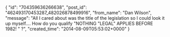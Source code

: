  {
   "id": "704359636266638",
   "post_id": "462493170453287_482026878499916",
   "from_name": "Dan Wilson",
   "message": "All I cared about was the title of the legislation so I could look it up myself.... How do you qualify \"NOTHING \"LEGAL\" APPLIES BEFORE 1982! \" ?",
   "created_time": "2014-08-09T05:53:02+0000"
 }
